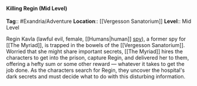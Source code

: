 #### Killing Regin (Mid Level)
**Tag**:: #Exandria/Adventure
**Location**:: [[Vergesson Sanatorium]]
**Level**:: Mid Level

 Regin Kavla (lawful evil, female, [[Humans|human]] [spy](https://www.dndbeyond.com/monsters/spy)), a former spy for [[The Myriad]], is trapped in the bowels of the [[Vergesson Sanatorium]]. Worried that she might share important secrets, [[The Myriad]] hires the characters to get into the prison, capture Regin, and delivered her to them, offering a hefty sum or some other reward — whatever it takes to get the job done. As the characters search for Regin, they uncover the hospital's dark secrets and must decide what to do with this disturbing information.
